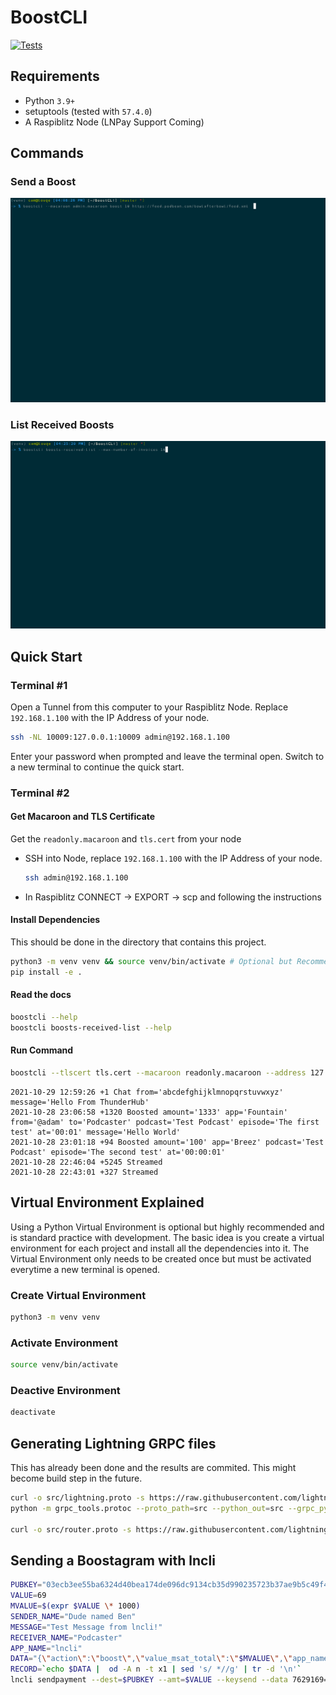 
# BoostCLI

[![Tests](https://github.com/valcanobacon/BoostCLI/actions/workflows/ci.yml/badge.svg)](https://github.com/valcanobacon/BoostCLI/actions/workflows/ci.yml)

## Requirements

* Python `3.9+`
* setuptools (tested with `57.4.0`)
* A Raspiblitz Node (LNPay Support Coming)

## Commands

### Send a Boost

![boostcli-send-boost-gif](/boost.gif)

### List Received Boosts

![boostcli-list-received-boosts-gif](/boosts-received-list.gif)

## Quick Start

### Terminal #1

Open a Tunnel from this computer to your Raspiblitz Node. Replace `192.168.1.100` with the IP Address of your node.

```sh
ssh -NL 10009:127.0.0.1:10009 admin@192.168.1.100
```

Enter your password when prompted and leave the terminal open.  Switch to a new terminal to continue the quick start.

### Terminal #2

#### Get Macaroon and TLS Certificate

Get the `readonly.macaroon` and `tls.cert` from your node

* SSH into Node, replace `192.168.1.100` with the IP Address of your node.  

    ```sh
    ssh admin@192.168.1.100 
    ```

* In Raspiblitz CONNECT -> EXPORT -> scp and following the instructions

#### Install Dependencies

This should be done in the directory that contains this project.

```sh
python3 -m venv venv && source venv/bin/activate # Optional but Recommended
pip install -e .
```

#### Read the docs

```sh
boostcli --help
boostcli boosts-received-list --help
```

#### Run Command

```sh
boostcli --tlscert tls.cert --macaroon readonly.macaroon --address 127.0.0.1 --port 10009 boosts-received-list --datetime-range-end 2021-10-26
```

```
2021-10-29 12:59:26 +1 Chat from='abcdefghijklmnopqrstuvwxyz' message='Hello From ThunderHub'
2021-10-28 23:06:58 +1320 Boosted amount='1333' app='Fountain' from='@adam' to='Podcaster' podcast='Test Podcast' episode='The first test' at='00:01' message='Hello World'
2021-10-28 23:01:18 +94 Boosted amount='100' app='Breez' podcast='Test Podcast' episode='The second test' at='00:00:01'
2021-10-28 22:46:04 +5245 Streamed
2021-10-28 22:43:01 +327 Streamed
```

## Virtual Environment Explained

Using a Python Virtual Environment is optional but highly recommended and is standard practice with development. The basic idea is you create a virtual environment for each project and install all the dependencies into it. The Virtual Environment only needs to be created once but must be activated everytime a new terminal is opened.

### Create Virtual Environment

```sh
python3 -m venv venv
```

### Activate Environment

```sh
source venv/bin/activate
```

### Deactive Environment

```sh
deactivate
```

## Generating Lightning GRPC files

This has already been done and the results are commited. This might become build step in the future.

```sh
curl -o src/lightning.proto -s https://raw.githubusercontent.com/lightningnetwork/lnd/master/lnrpc/lightning.proto
python -m grpc_tools.protoc --proto_path=src --python_out=src --grpc_python_out=src lightning.proto

curl -o src/router.proto -s https://raw.githubusercontent.com/lightningnetwork/lnd/master/lnrpc/routerrpc/router.proto

```

## Sending a Boostagram with lncli

```sh
PUBKEY="03ecb3ee55ba6324d40bea174de096dc9134cb35d990235723b37ae9b5c49f4f53"
VALUE=69
MVALUE=$(expr $VALUE \* 1000)
SENDER_NAME="Dude named Ben"
MESSAGE="Test Message from lncli!"
RECEIVER_NAME="Podcaster"
APP_NAME="lncli"
DATA="{\"action\":\"boost\",\"value_msat_total\":\"$MVALUE\",\"app_name\":\"$APP_NAME\",\"sender_name\": \"$SENDER_NAME\",\"name\":\"$RECEIVER_NAME\",\"message\":\"$MESSAGE\"}"
RECORD=`echo $DATA |  od -A n -t x1 | sed 's/ *//g' | tr -d '\n'`
lncli sendpayment --dest=$PUBKEY --amt=$VALUE --keysend --data 7629169=$RECORD
```